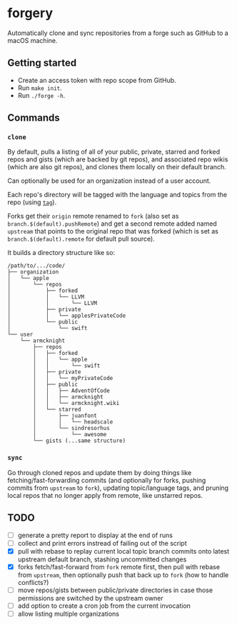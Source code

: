 # forgery

Automatically clone and sync repositories from a forge such as GitHub to a macOS machine.

## Getting started

- Create an access token with repo scope from GitHub.
- Run `make init`.
- Run `./forge -h`.

## Commands

###  `clone`

By default, pulls a listing of all of your public, private, starred and forked repos and gists (which are backed by git repos), and associated repo wikis (which are also git repos), and clones them locally on their default branch.

Can optionally be used for an organization instead of a user account.

Each repo's directory will be tagged with the language and topics from the repo (using [`tag`](https://github.com/jdberry/tag)).

Forks get their `origin` remote renamed to `fork` (also set as `branch.$(default).pushRemote`) and get a second remote added named `upstream` that points to the original repo that was forked (which is set as `branch.$(default).remote` for default pull source).

It builds a directory structure like so:
```
/path/to/.../code/
├── organization
│   └── apple
│       └── repos
│           ├── forked
│           │   └── LLVM
│           │       └── LLVM
│           ├── private
│           │   └── applesPrivateCode
│           └── public
│               └── swift
└── user
    └── armcknight
        ├── repos
        │   ├── forked
        │   │   └── apple
        │   │       └── swift
        │   ├── private
        │   │   └── myPrivateCode
        │   ├── public
        │   │   ├── AdventOfCode
        │   │   ├── armcknight
        │   │   └── armcknight.wiki
        │   └── starred
        │       ├── juanfont
        │       │   └── headscale
        │       └── sindresorhus
        │           └── awesome
        └── gists (...same structure)
```

### `sync`

Go through cloned repos and update them by doing things like fetching/fast-forwarding commits (and optionally for forks, pushing commits from `upstream` to `fork`), updating topic/language tags, and pruning local repos that no longer apply from remote, like unstarred repos.

## TODO

- [ ] generate a pretty report to display at the end of runs
- [ ] collect and print errors instread of failing out of the script
- [x] pull with rebase to replay current local topic branch commits onto latest upstream default branch, stashing uncommitted changes
- [x] forks fetch/fast-forward from `fork` remote first, then pull with rebase from `upstream`, then optionally push that back up to `fork` (how to handle conflicts?)
- [ ] move repos/gists between public/private directories in case those permissions are switched by the upstream owner
- [ ] add option to create a cron job from the current invocation
- [ ] allow listing multiple organizations
